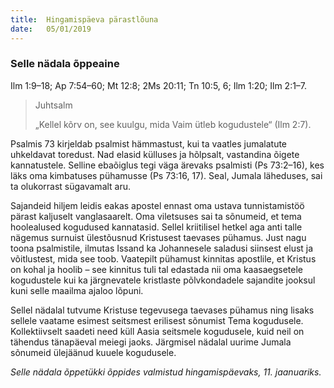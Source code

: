 ```yaml
---
title:  Hingamispäeva pärastlõuna
date:   05/01/2019
---
```


### Selle nädala õppeaine
Ilm 1:9–18; Ap 7:54–60; Mt 12:8; 2Ms 20:11;
Tn 10:5, 6; Ilm 1:20; Ilm 2:1–7.

> <p>Juhtsalm</p>
> „Kellel kõrv on, see kuulgu, mida Vaim ütleb kogudustele“ (Ilm 2:7).

Psalmis 73 kirjeldab psalmist hämmastust, kui ta vaatles jumalatute uhkeldavat toredust. Nad elasid külluses ja hõlpsalt, vastandina õigete kannatustele. Selline ebaõiglus tegi väga ärevaks psalmisti (Ps 73:2–16), kes läks oma kimbatuses pühamusse (Ps 73:16, 17). Seal, Jumala läheduses, sai ta olukorrast sügavamalt aru.

Sajandeid hiljem leidis eakas apostel ennast oma ustava tunnistamistöö pärast kaljuselt vanglasaarelt. Oma viletsuses sai ta sõnumeid, et tema hoolealused kogudused kannatasid. Sellel kriitilisel hetkel aga anti talle nägemus surnuist ülestõusnud Kristusest taevases pühamus. Just nagu toona psalmistile, ilmutas Issand ka Johannesele saladusi siinsest elust ja võitlustest, mida see toob. Vaatepilt pühamust kinnitas apostlile, et Kristus on kohal ja hoolib – see kinnitus tuli tal edastada nii oma kaasaegsetele kogudustele kui ka järgnevatele kristlaste põlvkondadele sajandite jooksul kuni selle maailma ajaloo lõpuni.

Sellel nädalal tutvume Kristuse tegevusega taevases pühamus ning lisaks sellele vaatame esimest seitsmest erilisest sõnumist Tema kogudusele. Kollektiivselt saadeti need küll Aasia seitsmele kogudusele, kuid neil on tähendus tänapäeval meiegi jaoks. Järgmisel nädalal uurime Jumala sõnumeid ülejäänud kuuele kogudusele.

_Selle nädala õppetükki õppides valmistud hingamispäevaks, 11. jaanuariks._
